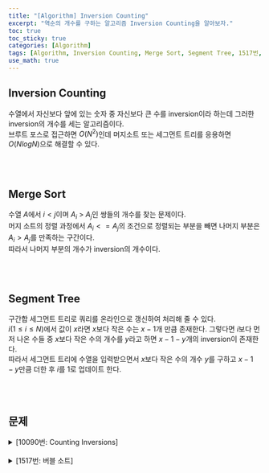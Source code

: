 ```yaml
---
title: "[Algorithm] Inversion Counting"
excerpt: "역순의 개수를 구하는 알고리즘 Inversion Counting을 알아보자."
toc: true
toc_sticky: true
categories: [Algorithm]
tags: [Algorithm, Inversion Counting, Merge Sort, Segment Tree, 1517번, 10090번]
use_math: true
---
```


## Inversion Counting
수열에서 자신보다 앞에 있는 숫자 중 자신보다 큰 수를 inversion이라 하는데 그러한 inversion의 개수를 세는 알고리즘이다.<br>
브루트 포스로 접근하면 $O(N^2)$인데 머지소트 또는 세그먼트 트리를 응용하면 $O(NlogN)$으로 해결할 수 있다.

<br>
<br>

## Merge Sort
수열 $A$에서 $i < j$이며 $A_i$ > $A_j$인 쌍들의 개수를 찾는 문제이다. <br>
머지 소트의 정렬 과정에서 $A_i <= A_j$의 조건으로 정렬되는 부분을 빼면 나머지 부분은 $A_i > A_j$를 만족하는 구간이다. <br>
따라서 나머지 부분의 개수가 inversion의 개수이다.

<br>
<br>

## Segment Tree
구간합 세그먼트 트리로 쿼리를 온라인으로 갱신하여 처리해 줄 수 있다. <br>
$i$($1≤i≤N$)에서 값이 $x$라면 $x$보다 작은 수는 $x-1$개 만큼 존재한다. 그렇다면 $i$보다 먼저 나온 수들 중 $x$보다 작은 수의 개수를 $y$라고 하면 $x-1-y$개의 inversion이 존재한다.<br>
따라서 세그먼트 트리에 수열을 입력받으면서 $x$보다 작은 수의 개수 $y$를 구하고 $x-1-y$만큼 더한 후 $i$를 1로 업데이트 한다.

<br>
<br>

## 문제
<details>
<summary p style="cursor:pointer">[10090번: Counting Inversions]</summary>
<div markdown="1">

<br>

<https://www.acmicpc.net/problem/10090>

<br>

1. 머지 소트를 진행하면서 A<sub>i</sub>>A<sub>j</sub>을 만족하는 부분의 개수를 더해준다.

2. 세그먼트 트리로 온라인 쿼리를 처리한다.

<details>
<summary p style="cursor:pointer">코드(머지 소트)</summary>
<div markdown="1">

```java
import java.io.*;
import java.util.*;

public class Main {

    static FastIO io = new FastIO();
    static int N;
    static long res;
    static int[] arr, sorted;

    public static void main(String... args) throws IOException {
        N = io.nextInt();
        arr = new int[N]; sorted = new int[N];
        for (int i = 0; i < N; i++) {
            arr[i] = io.nextInt();
        }

        mergeSort(0, N - 1);

        io.write(res);
    }

    private static void merge(int s, int m, int e) {
        int i = s, j = m + 1, k = s;

        while (i <= m && j <= e) {
            if (arr[i] <= arr[j])
                sorted[k++] = arr[i++];
            else {
                sorted[k++] = arr[j++];
                res += m - i + 1;
            }
        }

        while (i <= m) {
            sorted[k++] = arr[i++];
        }

        while (j <= e) {
            sorted[k++] = arr[j++];
        }

        while (s <= e) {
            arr[s] = sorted[s++];
        }
    }

    private static void mergeSort(int s, int e) {
        if (s < e) {
            int m = (s + e) >>> 1;
            mergeSort(s, m);
            mergeSort(m + 1, e);
            merge(s, m, e);
        }
    }
}

class FastIO { ... }	// 생략
```

</div>
</details>

<details>
<summary p style="cursor:pointer">코드(세그먼트 트리)</summary>
<div markdown="1">

```java
import java.io.*;
import java.util.*;

public class Main {

    static FastIO io = new FastIO();
    static int N;
    static int[] tree;
    static long res;

    public static void main(String... args) throws IOException {
        N = io.nextInt();
        tree = new int[1 << (int)Math.ceil(Math.log(N) / Math.log(2)) + 1];

        for (int i = 1; i < N + 1; i++) {
            int x = io.nextInt();
            res += x - 1 - query(1, x - 1, 1, 1, N);
            update(x, 1, 1, N);
        }

        io.write(res);
    }

    private static int update(int idx, int node, int start, int end) {
        if (idx < start || idx > end)
            return tree[node];
        if (start == end)
            return ++tree[node];
        int m = (start + end) >>> 1;
        return tree[node] = update(idx, node * 2, start, m) + update(idx, node * 2 + 1, m + 1, end);
    }

    private static int query(int left, int right, int node, int start, int end) {
        if (left > end || right < start)
            return 0;
        if (left <= start && end <= right)
            return tree[node];
        int m = (start + end) >>> 1;
        return query(left, right, node * 2, start, m) + query(left, right, node * 2 + 1, m + 1, end);
    }

}

class FastIO { ... }	// 생략
```

</div>
</details>

</div>
</details>

<br>

<details>
<summary p style="cursor:pointer">[1517번: 버블 소트]</summary>
<div markdown="1">

<br>

<https://www.acmicpc.net/problem/1517>

<br>
N이 최대 500000이기 때문에 향상된 버블 소트를 구현해서 카운팅을 하는 방법으로는 해결할 수 없다. 마찬가지로 머지 소트의 진행과정에서 카운트를 해서 *O(NlogN)*에 해결할 수 있다.

<details>
<summary p style="cursor:pointer">코드</summary>
<div markdown="1">

```java
import java.io.*;
import java.util.*;

public class Main {

    static FastIO io = new FastIO();
    static int N;
    static long res;
    static int[] arr, sorted;

    public static void main(String... args) throws IOException {
        N = io.nextInt();
        arr = new int[N]; sorted = new int[N];
        for (int i = 0; i < N; i++) {
            arr[i] = io.nextInt();
        }

        mergeSort(0, N - 1);

        io.write(res);
    }

    private static void merge(int s, int m, int e) {
        int i = s, j = m + 1, k = s;

        while (i <= m && j <= e) {
            if (arr[i] <= arr[j])
                sorted[k++] = arr[i++];
            else {
                sorted[k++] = arr[j++];
                res += m - i + 1;
            }
        }

        while (i <= m) {
            sorted[k++] = arr[i++];
        }

        while (j <= e) {
            sorted[k++] = arr[j++];
        }

        while (s <= e) {
            arr[s] = sorted[s++];
        }
    }

    private static void mergeSort(int s, int e) {
        if (s < e) {
            int m = (s + e) >>> 1;
            mergeSort(s, m);
            mergeSort(m + 1, e);
            merge(s, m, e);
        }
    }
}

class FastIO { ... }	// 생략
```

</div>
</details>

</div>
</details>

<br>
<br>